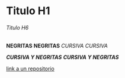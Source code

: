 # Titulo H1

###### Titulo H6

**NEGRITAS** __NEGRITAS__
*CURSIVA* _CURSIVA_

___CURSIVA Y NEGRITAS___ ***CURSIVA Y NEGRITAS***

[link a un repositorio](https://github.com/Auroratchh/music_app_practice.git)